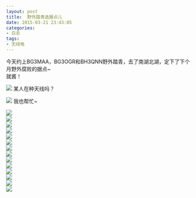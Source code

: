 ```yaml
---
layout: post
title: 	野外踏青选据点儿
date: 2015-03-21 23:43:05
categories:
- 日志
tags:
- 无线电
---
```


今天约上BG3MAA，BG3OGR和BH3QNN野外踏青，去了南湖北湖，定下了下个月野外腐败的据点~    
就酱！

![](http://i1328.photobucket.com/albums/w532/xwlogic/IMG_20150321_104309964_zpshxhnionh.jpg)
某人在种天线吗？    

![](http://i1328.photobucket.com/albums/w532/xwlogic/IMG_20150321_104326115_zpsvnxl7cdp.jpg)
我也帮忙~     

![](http://i1328.photobucket.com/albums/w532/xwlogic/IMG_20150321_104603190_zps6tzpe9ld.jpg)    
![](http://i1328.photobucket.com/albums/w532/xwlogic/IMG_20150321_105029772_HDR_zpsrycsipit.jpg)    
![](http://i1328.photobucket.com/albums/w532/xwlogic/IMG_20150321_105132544_zpscex7tne6.jpg)    
![](http://i1328.photobucket.com/albums/w532/xwlogic/IMG_20150321_105227794_HDR_zpsc9iv0aiz.jpg)    
![](http://i1328.photobucket.com/albums/w532/xwlogic/IMG_20150321_105747022_HDR_zpshzo0hz8f.jpg)    
![](http://i1328.photobucket.com/albums/w532/xwlogic/IMG_20150321_111514701_HDR_zps4xoqpnjj.jpg)    
![](http://i1328.photobucket.com/albums/w532/xwlogic/IMG_20150321_113011478_zpsaa3oetbf.jpg)    
![](http://i1328.photobucket.com/albums/w532/xwlogic/IMG_20150321_113025462_zpsxztst0ws.jpg)    
![](http://i1328.photobucket.com/albums/w532/xwlogic/IMG_20150321_140620939_zpsg5wu7fp5.jpg)    
![](http://i1328.photobucket.com/albums/w532/xwlogic/IMG_20150321_141144258_zpsof7bs63k.jpg)    
![](http://i1328.photobucket.com/albums/w532/xwlogic/IMG_20150321_142713880_zps4taomhld.jpg)    
![](http://i1328.photobucket.com/albums/w532/xwlogic/IMG_20150321_142720897_zpsrqyutftt.jpg)  
![](http://i1328.photobucket.com/albums/w532/xwlogic/IMG_20150321_142736747_zps2hmbpron.jpg)  
![](http://i1328.photobucket.com/albums/w532/xwlogic/IMG_20150321_144644288_zps8dwrollp.jpg)  

